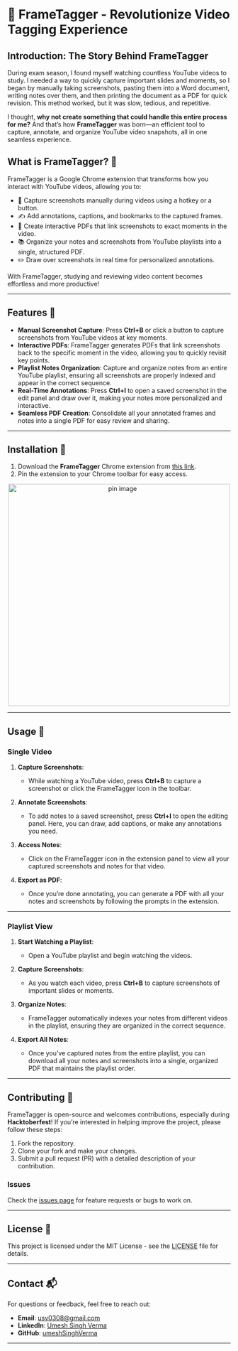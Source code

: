 # 🎥 FrameTagger - Revolutionize Video Tagging Experience

## Introduction: The Story Behind FrameTagger

During exam season, I found myself watching countless YouTube videos to study. I needed a way to quickly capture important slides and moments, so I began by manually taking screenshots, pasting them into a Word document, writing notes over them, and then printing the document as a PDF for quick revision. This method worked, but it was slow, tedious, and repetitive.

I thought, **why not create something that could handle this entire process for me?** And that’s how **FrameTagger** was born—an efficient tool to capture, annotate, and organize YouTube video snapshots, all in one seamless experience.

## What is FrameTagger? 🤔

FrameTagger is a Google Chrome extension that transforms how you interact with YouTube videos, allowing you to:
- 📸 Capture screenshots manually during videos using a hotkey or a button.
- ✍️ Add annotations, captions, and bookmarks to the captured frames.
- 📄 Create interactive PDFs that link screenshots to exact moments in the video.
- 📚 Organize your notes and screenshots from YouTube playlists into a single, structured PDF.
- ✏️ Draw over screenshots in real time for personalized annotations.

With FrameTagger, studying and reviewing video content becomes effortless and more productive!

---

## Features 🌟

- **Manual Screenshot Capture**: Press **Ctrl+B** or click a button to capture screenshots from YouTube videos at key moments.
- **Interactive PDFs**: FrameTagger generates PDFs that link screenshots back to the specific moment in the video, allowing you to quickly revisit key points.
- **Playlist Notes Organization**: Capture and organize notes from an entire YouTube playlist, ensuring all screenshots are properly indexed and appear in the correct sequence.
- **Real-Time Annotations**: Press **Ctrl+I** to open a saved screenshot in the edit panel and draw over it, making your notes more personalized and interactive.
- **Seamless PDF Creation**: Consolidate all your annotated frames and notes into a single PDF for easy review and sharing.

---

## Installation 🔧

1. Download the **FrameTagger** Chrome extension from [this link](https://chromewebstore.google.com/detail/frametagger/ppogfckcfolngoiadhmgflfndgmaijph).
2. Pin the extension to your Chrome toolbar for easy access.
<p align="center">
    <img style="text-align: center" src="https://raw.githubusercontent.com/umeshSinghVerma/Youtube-Notes/main/Assets/frametagger-pin.png" alt="pin image" height="500">
</p>

---

## Usage 🚀

### Single Video

1. **Capture Screenshots**:
   - While watching a YouTube video, press **Ctrl+B** to capture a screenshot or click the FrameTagger icon in the toolbar.
   
2. **Annotate Screenshots**:
   - To add notes to a saved screenshot, press **Ctrl+I** to open the editing panel. Here, you can draw, add captions, or make any annotations you need.

3. **Access Notes**:
   - Click on the FrameTagger icon in the extension panel to view all your captured screenshots and notes for that video.

4. **Export as PDF**:
   - Once you’re done annotating, you can generate a PDF with all your notes and screenshots by following the prompts in the extension.

---

### Playlist View

1. **Start Watching a Playlist**:
   - Open a YouTube playlist and begin watching the videos.

2. **Capture Screenshots**:
   - As you watch each video, press **Ctrl+B** to capture screenshots of important slides or moments.

3. **Organize Notes**:
   - FrameTagger automatically indexes your notes from different videos in the playlist, ensuring they are organized in the correct sequence.

4. **Export All Notes**:
   - Once you’ve captured notes from the entire playlist, you can download all your notes and screenshots into a single, organized PDF that maintains the playlist order.

---

## Contributing 🤝

FrameTagger is open-source and welcomes contributions, especially during **Hacktoberfest**! If you’re interested in helping improve the project, please follow these steps:

1. Fork the repository.
2. Clone your fork and make your changes.
3. Submit a pull request (PR) with a detailed description of your contribution.

### Issues
Check the [issues page](#) for feature requests or bugs to work on.

---

## License 📜

This project is licensed under the MIT License - see the [LICENSE](#) file for details.

---

## Contact 📬

For questions or feedback, feel free to reach out:

- **Email**: usv0308@gmail.com
- **LinkedIn**: [Umesh Singh Verma](https://www.linkedin.com/in/usv0308)
- **GitHub**: [umeshSinghVerma](https://github.com/umeshSinghVerma)

---
